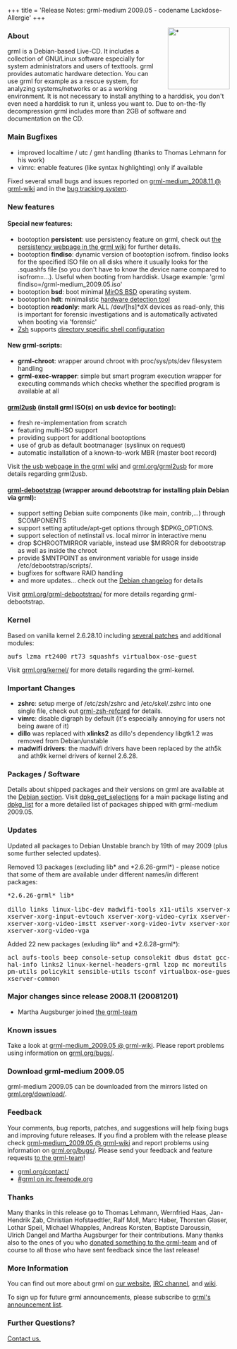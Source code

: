 +++
title = 'Release Notes: grml-medium 2009.05 - codename Lackdose-Allergie'
+++

<p><a href="/screenshots/"><img align="right" style="margin-left: 20px;
border: 0" src="/screenshots/grml_2009.05.jpg" width="140" alt="*" /></a></p>

<h3>About</h3>

<p>grml is a Debian-based Live-CD. It includes a collection of GNU/Linux
software especially for system administrators and users of texttools.
grml provides automatic hardware detection. You can use grml for example
as a rescue system, for analyzing systems/networks or as a working
environment. It is not necessary to install anything to a harddisk, you
don't even need a harddisk to run it, unless you want to. Due to
on-the-fly decompression grml includes more than 2GB of software and
documentation on the CD.</p>

<h3>Main Bugfixes</h3>

<ul>

<li>improved localtime / utc / gmt handling (thanks to Thomas Lehmann for his work)

<li>vimrc: enable features (like syntax highlighting) only if available

</ul>

<p>Fixed several small bugs and issues reported on <a
href="https://github.com/grml/grml/wiki/grml-medium_2008.11">grml-medium_2008.11 @
grml-wiki</a> and in the <a href="http://bts.grml.org/grml/">bug
tracking system</a>.</p>

<h3>New features</h3>

<h4>Special new features:</h4>

<ul>

<li>bootoption <strong>persistent</a></strong>: use persistency
feature on grml, check out <a
href="https://github.com/grml/grml/wiki/persistency">the persistency
webpage in the grml wiki</a> for further details.

<li>bootoption <strong>findiso</strong>: dynamic version of bootoption
isofrom. findiso looks for the specified ISO file on all disks where
it usually looks for the .squashfs file (so you don't have to know the
device name compared to isofrom=...). Useful when booting from
harddisk. Usage example: 'grml findiso=/grml-medium_2009.05.iso'

<li>bootoption <strong>bsd</strong>: boot minimal <a
href="https://www.mirbsd.org/">MirOS BSD</a> operating system.

<li>bootoption <strong>hdt</strong>: minimalistic <a href="http://syslinux.zytor.com/wiki/index.php/Hdt_(Hardware_Detection_Tool)">hardware detection tool</a>

<li>bootoption <strong>readonly</strong>: mark ALL /dev/[hs]*dX devices
as read-only, this is important for forensic investigations and is automatically
activated when booting via 'forensic'

<li><a href="/zsh/">Zsh</a> supports <a
href="http://michael-prokop.at/blog/2009/05/30/directory-specific-shell-configuration-with-zsh/">directory
specific shell configuration</a>

</ul>

<h4>New grml-scripts:</h4>

<ul>

<li><strong>grml-chroot</strong>: wrapper around chroot with
proc/sys/pts/dev filesystem handling</li>

<li><strong>grml-exec-wrapper</strong>: simple but smart program
execution wrapper for executing commands which checks whether the
specified program is available at all</li>

</ul>

<h4><a href="/grml2usb/">grml2usb</a> (install grml ISO(s) on usb device for booting):</h4>

<ul>

<li>fresh re-implementation from scratch

<li>featuring multi-ISO support

<li>providing support for additional bootoptions

<li>use of grub as default bootmanager (syslinux on request)

<li>automatic installation of a known-to-work MBR (master boot record)

</ul>

<p>Visit <a href="https://github.com/grml/grml/wiki/usb">the usb webpage
in the grml wiki</a> and <a href="/grml2usb/">grml.org/grml2usb</a> for
more details regarding grml2usb.</p>

<h4><a href="/grml-debootstrap/">grml-debootstrap</a> (wrapper around debootstrap for installing plain Debian via grml):</h4>

<ul>

<li>support setting Debian suite components (like main, contrib,...)
through $COMPONENTS

<li>support setting aptitude/apt-get options through $DPKG_OPTIONS.

<li>support selection of netinstall vs. local mirror in interactive
menu

<li>drop $CHROOTMIRROR variable, instead use $MIRROR for debootstrap as well as inside the chroot

<li>provide $MNTPOINT as environment variable for usage inside /etc/debootstrap/scripts/.

<li>bugfixes for software RAID handling

<li>and more updates... check out the <a
href="https://git.grml.org/f/grml-debootstrap/debian/changelog">Debian changelog</a> for details

</ul>

<p>Visit <a href="/grml-debootstrap/">grml.org/grml-debootstrap/</a> for more
details regarding grml-debootstrap.</p>

<h3>Kernel</h3>

<p>Based on vanilla kernel 2.6.28.10 including <a
href="/kernel/">several patches</a> and additional modules:</p>

<pre class="rahmen">
aufs lzma rt2400 rt73 squashfs virtualbox-ose-guest
</pre>

<p>Visit <a href="/kernel/">grml.org/kernel/</a> for more details
regarding the grml-kernel.</p>

<h3>Important Changes</h3>

<ul>

<li><strong>zshrc</strong>: setup merge of /etc/zsh/zshrc and
/etc/skel/.zshrc into one single file, check out <a
href="/zsh/#grmlzshrefcard">grml-zsh-refcard</a> for details.</li>

<li><strong>vimrc</strong>: disable digraph by default (it's
especially annoying for users not being aware of it)</li>

<li><strong>dillo</strong> was replaced with <strong>xlinks2</strong>
as dillo's dependency libgtk1.2 was removed from Debian/unstable</li>

<li><strong>madwifi drivers</strong>: the madwifi drivers have been
replaced by the ath5k and ath9k kernel drivers of kernel 2.6.28.</li>

</ul>

<h3>Packages / Software</h3>

<p>Details about shipped packages and their versions on grml are
available at the <a href="/files/#debian">Debian section</a>. Visit <a
href="/files/release-2009.05-medium/dpkg_get_selections">dpkg_get_selections</a>
for a main package listing and <a
href="/files/release-2009.05-medium/dpkg_list">dpkg_list</a> for a
more detailed list of packages shipped with grml-medium 2009.05.</p>

<h3>Updates</h3>

<p>Updated all packages to Debian Unstable branch by 19th of may
2009 (plus some further selected updates).</p>

<p>Removed 13 packages (excluding lib* and *2.6.26-grml*) - please
notice that some of them are available under
different names/in different packages:</p>

<pre class="rahmen">
*2.6.26-grml* lib*

dillo links linux-libc-dev madwifi-tools x11-utils xserver-xorg-input-elo2300
xserver-xorg-input-evtouch xserver-xorg-video-cyrix xserver-xorg-video-i810
xserver-xorg-video-imstt xserver-xorg-video-ivtv xserver-xorg-video-nsc
xserver-xorg-video-vga
</pre>

<p>Added 22 new packages (exluding lib* and *2.6.28-grml*):</p>

<pre class="rahmen">
acl aufs-tools beep console-setup consolekit dbus dstat gcc-4.4-base hal
hal-info links2 linux-kernel-headers-grml lzop mc moreutils oss-compat
pm-utils policykit sensible-utils tsconf virtualbox-ose-guest-x11
xserver-common
</pre>

<h3>Major changes since release 2008.11 (20081201)</h3>

<ul>

<li>Martha Augsburger joined <a href="/team/">the grml-team</a>

</ul>

<h3>Known issues</h3>

<!--
<p>Take a look at <a
href="https://github.com/grml/grml/wiki/release_candidate">the release
candidate webpage in the grml-wiki</a>. Please report problems using
information on <a href="/bugs/">grml.org/bugs/</a>.</p>
-->

<p>Take a look at <a
href="https://github.com/grml/grml/wiki/grml-medium_2009.05">grml-medium_2009.05 @ grml-wiki</a>.
Please report problems using information on <a
href="/bugs/">grml.org/bugs/</a>.</p>

<h3>Download grml-medium 2009.05</h3>

<p>grml-medium 2009.05 can be downloaded from the mirrors listed on <a
href="/download/">grml.org/download/</a>.</p>

<h3>Feedback</h3>

<p>Your comments, bug reports, patches, and suggestions will help
fixing bugs and improving future releases. If you find a problem with
the release please check <a
href="https://github.com/grml/grml/wiki/grml-medium_2009.05">grml-medium_2009.05 @
grml-wiki</a> and report problems using information on <a
href="/bugs/">grml.org/bugs/</a>. Please send your feedback and
feature requests <a href="/contact/">to the grml-team</a>!</p>

<ul>
<li><a href="/contact/">grml.org/contact/</a>
<li><a href="/irc/">#grml on irc.freenode.org</a>
</ul>

<h3>Thanks</h3>

<p>Many thanks in this release go to Thomas Lehmann, Wernfried Haas,
Jan-Hendrik Zab, Christian Hofstaedtler, Ralf Moll, Marc Haber,
Thorsten Glaser, Lothar Speil, Michael Whapples, Andreas Korsten,
Baptiste Daroussin, Ulrich Dangel and Martha Augsburger
for their contributions. Many thanks also to the ones of you who
<a href="/donations/">donated something to the grml-team</a> and
of course to all those who have sent feedback since the last
release!</p>

<h3>More Information</h3>

<p>You can find out more about grml on <a href="/">our website</a>, <a
href="/irc/">IRC channel</a>, and <a
href="http://wiki.grml.org/">wiki</a>.

<p>To sign up for future grml announcements, please subscribe to <a
href="http://lists.mur.at/mailman/listinfo/grml-announce"> grml's
announcement list</a>.</p>

<h3>Further Questions?</h3>

<p><a href="/contact/">Contact us.</a></p>
